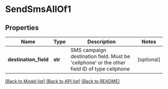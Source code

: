 # SendSmsAllOf1

## Properties
Name | Type | Description | Notes
------------ | ------------- | ------------- | -------------
**destination_field** | **str** | SMS campaign destination field. Must be &#39;cellphone&#39; or the other field ID of type                                 cellphone | [optional] 

[[Back to Model list]](../README.md#documentation-for-models) [[Back to API list]](../README.md#documentation-for-api-endpoints) [[Back to README]](../README.md)


